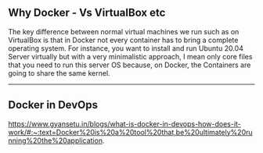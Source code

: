 ## Why Docker - Vs VirtualBox etc

The key difference between normal virtual machines we run such as on VirtualBox is that in Docker not every container has to bring a complete operating system. For instance, you want to install and run Ubuntu 20.04 Server virtually but with a very minimalistic approach, I mean only core files that you need to run this server OS because, on Docker, the Containers are going to share the same kernel.

---

## Docker in DevOps
https://www.gyansetu.in/blogs/what-is-docker-in-devops-how-does-it-work/#:~:text=Docker%20is%20a%20tool%20that,be%20ultimately%20running%20the%20application.